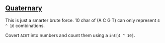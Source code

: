 ## [Quaternary](http://en.wikipedia.org/wiki/Quaternary_numeral_system#Genetics)

This is just a smarter brute force. 
10 char of (A C G T) can only represent `4 ^ 10` combinations.

Covert `ACGT` into numbers and count them using a `int[4 ^ 10]`.
